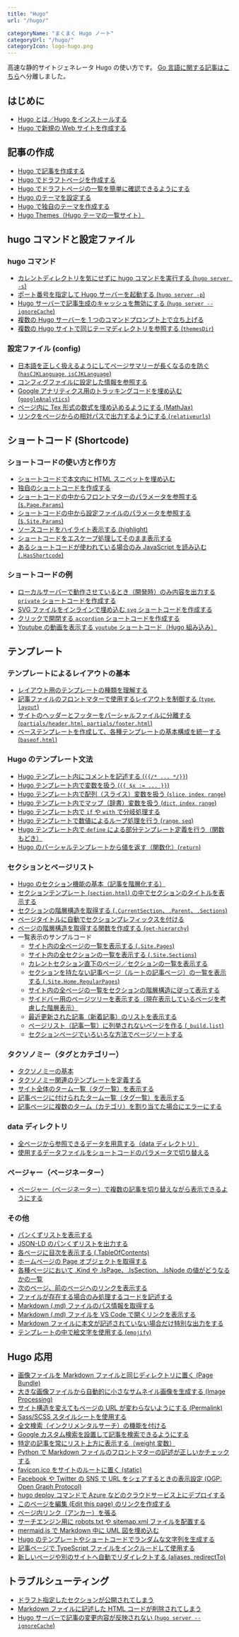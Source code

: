 ```yaml
---
title: "Hugo"
url: "/hugo/"

categoryName: "まくまく Hugo ノート"
categoryUrl: "/hugo/"
categoryIcon: logo-hugo.png
---
```


高速な静的サイトジェネレータ Hugo の使い方です。
[Go 言語に関する記事はこちら](/go/)へ分離しました。

はじめに <!-- basic -->
----
* [Hugo とは／Hugo をインストールする](/p/r8ufyk5/)
* [Hugo で新規の Web サイトを作成する](/p/bt5enw6/)

記事の作成 <!-- basic -->
----
* [Hugo で記事を作成する](/p/q7sdwgy/)
* [Hugo でドラフトページを作成する](/p/m2oatdw/)
* [Hugo でドラフトページの一覧を簡単に確認できるようにする](/p/qpcvfzi/)
* [Hugo のテーマを設定する](/p/h2cku5d/)
* [Hugo で独自のテーマを作成する](/p/s4qbuez/)
* [Hugo Themes（Hugo テーマの一覧サイト）](https://themes.gohugo.io/)

hugo コマンドと設定ファイル
----

### hugo コマンド <!-- cli -->
* [カレントディレクトリを気にせずに hugo コマンドを実行する (`hugo server -s`) ](/p/wdyk5n7/)
* [ポート番号を指定して Hugo サーバーを起動する (`hugo server -p`)](/p/jj7rcvf/)
* [Hugo サーバーで記事生成のキャッシュを無効にする (`hugo server --ignoreCache`)](/p/taxh3m7/)
* [複数の Hugo サーバーを 1 つのコマンドプロンプト上で立ち上げる](/p/yg4o9rb/)
* [複数の Hugo サイトで同じテーマディレクトリを参照する (`themesDir`)](/p/4m7gqfx/)

### 設定ファイル (config) <!-- config -->
* [日本語を正しく扱えるようにしてページサマリーが長くなるのを防ぐ (`hasCJKLanguage`, `isCJKLanguage`)](/p/rqcwgyj/)
* [コンフィグファイルに設定した情報を参照する](/p/5m9tdwg/)
* [Google アナリティクス用のトラッキングコードを埋め込む (`googleAnalytics`)](/p/zxk6pat/)
* [ページ内に Tex 形式の数式を埋め込めるようにする (MathJax)](/p/dsfzi4n/)
* [リンクをページからの相対パスで出力するようにする (`relativeurls`)](/p/32n9scv/)

ショートコード (Shortcode) <!-- shortcode -->
----

### ショートコードの使い方と作り方
* [ショートコードで本文内に HTML スニペットを埋め込む](/p/tsfzj4n/)
* [独自のショートコードを作成する](/p/ttfyk5o/)
* [ショートコードの中からフロントマターのパラメータを参照する (`$.Page.Params`)](/p/t4sdxi3/)
* [ショートコードの中から設定ファイルのパラメータを参照する (`$.Site.Params`)](/p/53patex/)
* [ソースコードをハイライト表示する (highlight)](/p/gxk6qat/)
* [ショートコードをエスケープ処理してそのまま表示する](/p/9tg2m7q/)
* [あるショートコードが使われている場合のみ JavaScript を読み込む (`.HasShortcode`)](/p/3j6qate/)

### ショートコードの例
* [ローカルサーバーで動作させているとき（開発時）のみ内容を出力する `private` ショートコードを作成する](/p/jbr6kzd/)
* [SVG ファイルをインラインで埋め込む `svg` ショートコードを作成する](/p/kyn8rcv/)
* [クリックで開閉する `accordion` ショートコードを作成する](/p/w5gs4ep/)
* [Youtube の動画を表示する `youtube` ショートコード（Hugo 組み込み）](https://gohugo.io/content-management/shortcodes/#youtube)

テンプレート
----

### テンプレートによるレイアウトの基本 <!-- template -->
* [レイアウト用のテンプレートの種類を理解する](/p/zg4n7q9/)
* [記事ファイルのフロントマターで使用するレイアウトを制御する (`type`, `layout`)](/p/m2n8rbu/)
* [サイトのヘッダーとフッターをパーシャルファイルに分離する (`partials/header.html`, `partials/footer.html`)](/p/wvi3n7q/)
* [ベーステンプレートを作成して、各種テンプレートの基本構成を統一する (`baseof.html`)](/p/bbxj5pa/)

### Hugo のテンプレート文法 <!-- template -->
* [Hugo テンプレート内にコメントを記述する (`{{/* ... */}}`)](/p/5zwytgx/)
* [Hugo テンプレート内で変数を扱う (`{{ $x := ... }}`)](/p/y39gzkc/)
* [Hugo テンプレート内で配列（スライス）変数を扱う (`slice`, `index`, `range`)](/p/7bvjywy/)
* [Hugo テンプレート内でマップ（辞書）変数を扱う (`dict`, `index`, `range`)](/p/yhqogz6/)
* [Hugo テンプレート内で `if` や `with` で分岐処理する](/p/ewoqwrk/)
* [Hugo テンプレートで数値によるループ処理を行う (`range`, `seq`)](/p/8vm6xqm/)
* [Hugo テンプレート内で `define` による部分テンプレート定義を行う（関数もどき）](/p/pkww45p/)
* [Hugo のパーシャルテンプレートから値を返す（関数化）(`return`)](/p/4anjern/)

### セクションとページリスト <!-- template -->
* [Hugo のセクション機能の基本（記事を階層化する）](/p/8ihz7es/)
* [セクションテンプレート (`section.html`) の中でセクションのタイトルを表示する](/p/mn4ji9o/)
* [セクションの階層構造を取得する (`.CurrentSection`、`.Parent`、`.Sections`)](/p/8vrj4ui/)
* [ページタイトルに自動でセクションプレフィックスを付ける](/p/dunigdz/)
* [ページの階層構造を取得する関数を作成する (`get-hierarchy`)](/p/v9t62ux/)
* 一覧表示のサンプルコード <!-- list -->
  * [サイト内の全ページの一覧を表示する (`.Site.Pages`)](/p/sgrjpfu/)
  * [サイト内の全セクションの一覧を表示する (`.Site.Sections`)](/p/vczuozw/)
  * [カレントセクション直下のページ／セクションの一覧を表示する](/p/pgub54h/)
  * [セクションを持たない記事ページ（ルートの記事ページ）の一覧を表示する (`.Site.Home.RegularPages`)](/p/4sxmnfi/)
  * [サイト内の全ページの一覧をセクションの階層構造に従って表示する](/p/xuwd7tn/)
  * [サイドバー用のページツリーを表示する（現在表示しているページを考慮した階層表示）](list/sidebar-menu.html)
  * [最近更新された記事（新着記事）のリストを表示する](list/recents.html)
  * [ページリスト（記事一覧）に列挙されないページを作る (`_build.list`)](/p/4ziyhxe/)
  * [セクションページでいろいろな方法でページソートする](/p/9gjnqtw/)

### タクソノミー（タグとカテゴリー） <!-- taxonomy -->
* [タクソノミーの基本](taxonomy/basic.html)
* [タクソノミー関連のテンプレートを定義する](taxonomy/template.html)
* [サイト全体のターム一覧（タグ一覧）を表示する](taxonomy/list-all-taxonomies.html)
* [記事ページに付けられたターム一覧（タグ一覧）を表示する](taxonomy/terms-in-page.html)
* [記事ページに複数のターム（カテゴリ）を割り当てた場合にエラーにする](taxonomy/too-many-terms.html)

### data ディレクトリ
* [全ページから参照できるデータを用意する（data ディレクトリ）](data/basic.html)
* [使用するデータファイルをショートコードのパラメータで切り替える](data/specify-datafile.html)

### ページャー（ページネーター）
* [ページャー（ページネーター）で複数の記事を切り替えながら表示できるようにする](pager/basic.html)

### その他
* [パンくずリストを表示する](/p/vemn3c4/)
* [JSON-LD のパンくずリストを出力する](template/breadcrumbs-json.html)
* [各ページに目次を表示する (.TableOfContents)](template/table-of-contents.html)
* [ホームページの Page オブジェクトを取得する](template/homepage.html)
* [各種ページにおいて .Kind や .IsPage、.IsSection、.IsNode の値がどうなるかの一覧](template/page-types.html)
* [次のページ、前のページへのリンクを表示する](template/prev-next-link.html)
* [ファイルが存在する場合のみ処理するコードを記述する](template/if-exists.html)
* [Markdown (.md) ファイルのパス情報を取得する](/p/8env4bi/)
* [Markdown (.md) ファイルを VS Code で開くリンクを表示する](/p/9hkprvx/)
* [Markdown ファイルに本文が記述されていない場合だけ特別な出力をする](template/empty-content.html)
* [テンプレートの中で絵文字を使用する (`emojify`)](/p/88e7tiz/)

Hugo 応用
----
* [画像ファイルを Markdown ファイルと同じディレクトリに置く (Page Bundle)](misc/page-bundle.html)
* [大きな画像ファイルから自動的に小さなサムネイル画像を生成する (Image Processing)](misc/image-processing.html)
* [サイト構造を変えてもページの URL が変わらないようにする (Permalink)](/p/u9r9p7n/)
* [Sass/SCSS スタイルシートを使用する](/p/k7jv7hs/)
* [全文検索（インクリメンタルサーチ）の機能を付ける](advanced/full-text-search.html)
* [Google カスタム検索を設置して記事を検索できるようにする](advanced/google-custom-search.html)
* [特定の記事を常にリスト上方に表示する（weight 変数）](basic/weight.html)
* [Python で Markdown ファイルのフロントマターの記述が正しいかチェックする](advanced/validate-front-matter.html)
* [favicon.ico をサイトのルートに置く (static)](misc/favicon.html)
* [Facebook や Twitter の SNS で URL をシェアするときの表示設定 (OGP: Open Graph Protocol)](advanced/ogp.html)
* [hugo deploy コマンドで Azure などのクラウドサービス上にデプロイする](advanced/deploy.html)
* [このページを編集 (Edit this page) のリンクを作成する](advanced/edit-this-page.html)
* [ページ内リンク（アンカー）を張る](advanced/internal-link.html)
* [サーチエンジン用に robots.txt や sitemap.xml ファイルを配置する](advanced/sitemap.html)
* [mermaid.js で Markdown 中に UML 図を埋め込む](/p/xg3n7qa/)
* [Hugo のテンプレートやショートコードでランダムな文字列を生成する](/p/9qexh2q/)
* [記事ページで TypeScript ファイルをインクルードして使用する](/p/3adgjnq/)
* [新しいページや別のサイトへ自動でリダイレクトする (aliases, redirectTo)](/p/oj3izfu/)

トラブルシューティング
----
* [ドラフト指定したセクションが公開されてしまう](misc/exclude-draft-section.html)
* [Markdown ファイルに記述した HTML コードが削除されてしまう](misc/include-html.html)
* [Hugo サーバーで記事の変更内容が反映されない (`hugo server --ignoreCache`)](/p/taxh3m7/)

